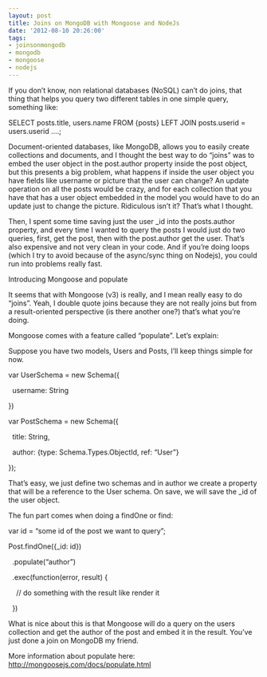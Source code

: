 ```yaml
---
layout: post
title: Joins on MongoDB with Mongoose and NodeJs
date: '2012-08-10 20:26:00'
tags:
- joinsonmongodb
- mongodb
- mongoose
- nodejs
---
```


<p>If you don&#8217;t know, non relational databases (NoSQL) can&#8217;t do joins, that thing that helps you query two different tables in one simple query, something like:</p>
<p>SELECT posts.title, users.name FROM {posts} LEFT JOIN posts.userid = users.userid &#8230;.;</p>
<p>Document-oriented databases, like MongoDB, allows you to easily create collections and documents, and I thought the best way to do &#8220;joins&#8221; was to embed the user object in the post.author property inside the post object, but this presents a big problem, what happens if inside the user object you have fields like username or picture that the user can change? An update operation on all the posts would be crazy, and for each collection that you have that has a user object embedded in the model you would have to do an update just to change the picture. Ridiculous isn&#8217;t it? That&#8217;s what I thought.</p>
<p>Then, I spent some time saving just the user _id into the posts.author property, and every time I wanted to query the posts I would just do two queries, first, get the post, then with the post.author get the user. That&#8217;s also expensive and not very clean in your code. And if you&#8217;re doing loops (which I try to avoid because of the async/sync thing on Nodejs), you could run into problems really fast.</p>
<p>Introducing Mongoose and populate</p>
<p>It seems that with Mongoose (v3) is really, and I mean really easy to do &#8220;joins&#8221;. Yeah, I double quote joins because they are not really joins but from a result-oriented perspective (is there another one?) that&#8217;s what you&#8217;re doing.</p>
<p>Mongoose comes with a feature called &#8220;populate&#8221;. Let&#8217;s explain:</p>
<p>Suppose you have two models, Users and Posts, I&#8217;ll keep things simple for now.</p>
<p>var UserSchema = new Schema({</p>
<p>  username: String</p>
<p>})</p>
<p>var PostSchema = new Schema({</p>
<p>  title: String,</p>
<p>  author: {type: Schema.Types.ObjectId, ref: &#8220;User&#8221;}</p>
<p>});</p>
<p>That&#8217;s easy, we just define two schemas and in author we create a property that will be a reference to the User schema. On save, we will save the _id of the user object.</p>
<p>The fun part comes when doing a findOne or find:</p>
<p>var id = &#8220;some id of the post we want to query&#8221;;</p>
<p>Post.findOne({_id: id})</p>
<p>  .populate(&#8220;author&#8221;)</p>
<p>  .exec(function(error, result) {</p>
<p>    // do something with the result like render it</p>
<p>  })</p>
<p>What is nice about this is that Mongoose will do a query on the users collection and get the author of the post and embed it in the result. You&#8217;ve just done a join on MongoDB my friend.</p>
<p>More information about populate here: <a href="http://mongoosejs.com/docs/populate.html">http://mongoosejs.com/docs/populate.html</a></p>
